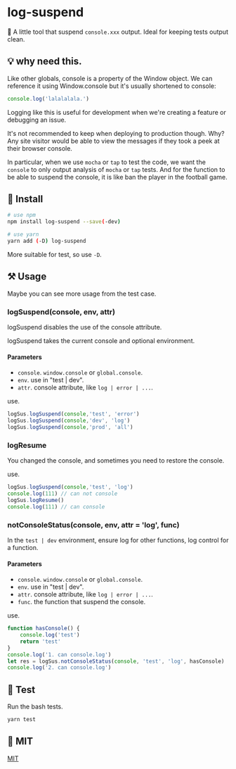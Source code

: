 # log-suspend
🧙‍ A little tool that suspend `console.xxx` output. Ideal for keeping tests output clean.

## 💡 why need this.
Like other globals, console is a property of the Window object.  We can reference it using Window.console but it's usually shortened to console:
```js
console.log('lalalalala.')
```
Logging like this is useful for development when we're creating a feature or debugging an issue.

It's not recommended to keep when deploying to production though.   Why?   Any site visitor would be able to view the messages if they took a peek at their browser console.  

In particular, when we use `mocha` or `tap` to test the code, we want the `console` to only output analysis of `mocha` or `tap` tests.
And for the function to be able to suspend the console, it is like ban the player in the football game.

## 🤖 Install
```sh
# use npm
npm install log-suspend --save(-dev)

# use yarn
yarn add (-D) log-suspend
```
More suitable for test, so use `-D`.

## ⚒ Usage
Maybe you can see more usage from the test case.

### logSuspend(console, env, attr)
logSuspend disables the use of the console attribute.

logSuspend takes the current console and optional environment.

#### Parameters
- `console`. `window.console` or `global.console`.
- `env`. use in "test | dev".
- `attr`. console attribute, like `log | error | ...`.

use.
```js
logSus.logSuspend(console,'test', 'error')
logSus.logSuspend(console,'dev', 'log')
logSus.logSuspend(console,'prod', 'all')
```

### logResume
You changed the console, and sometimes you need to restore the console.

use.
```js
logSus.logSuspend(console,'test', 'log')
console.log(111) // can not console
logSus.logResume()
console.log(111) // can console
```

### notConsoleStatus(console, env, attr = 'log', func)
In the `test | dev` environment, ensure log for other functions, log control for a function.

#### Parameters
- `console`. `window.console` or `global.console`.
- `env`. use in "test | dev".
- `attr`. console attribute, like `log | error | ...`.
- `func`. the function that suspend the console.

use.
```js
function hasConsole() {
    console.log('test')
    return 'test'
}
console.log('1. can console.log')
let res = logSus.notConsoleStatus(console, 'test', 'log', hasConsole)
console.log('2. can console.log')
```

## 🌱 Test
Run the bash tests.
```sh
yarn test
```

## 🔰 MIT
[MIT](./LICENCE)